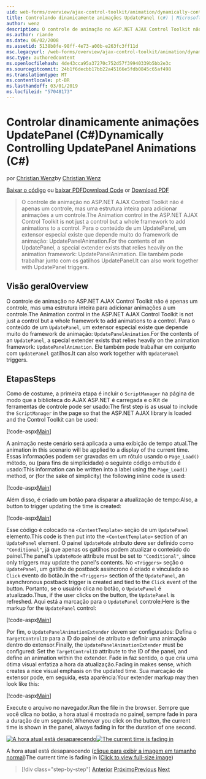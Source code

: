 ```yaml
---
uid: web-forms/overview/ajax-control-toolkit/animation/dynamically-controlling-updatepanel-animations-cs
title: Controlando dinamicamente animações UpdatePanel (c#) | Microsoft Docs
author: wenz
description: O controle de animação no ASP.NET AJAX Control Toolkit não é apenas um controle, mas uma estrutura inteira para adicionar animações a um controle. Para o conteúdo de um...
ms.author: riande
ms.date: 06/02/2008
ms.assetid: 5138b8fe-98ff-4e73-a00b-e263fc3ff11d
msc.legacyurl: /web-forms/overview/ajax-control-toolkit/animation/dynamically-controlling-updatepanel-animations-cs
msc.type: authoredcontent
ms.openlocfilehash: 4de43cca95a37270c752d57f39940339b5bb2e3c
ms.sourcegitcommit: 24b1f6decbb17bb22a45166e5fdb0845c65af498
ms.translationtype: MT
ms.contentlocale: pt-BR
ms.lasthandoff: 03/01/2019
ms.locfileid: "57048173"
---
```

<a name="dynamically-controlling-updatepanel-animations-c"></a><span data-ttu-id="2fa01-104">Controlar dinamicamente animações UpdatePanel (C#)</span><span class="sxs-lookup"><span data-stu-id="2fa01-104">Dynamically Controlling UpdatePanel Animations (C#)</span></span>
====================
<span data-ttu-id="2fa01-105">por [Christian Wenz](https://github.com/wenz)</span><span class="sxs-lookup"><span data-stu-id="2fa01-105">by [Christian Wenz](https://github.com/wenz)</span></span>

<span data-ttu-id="2fa01-106">[Baixar o código](http://download.microsoft.com/download/9/3/f/93f8daea-bebd-4821-833b-95205389c7d0/UpdatePanelAnimation2.cs.zip) ou [baixar PDF](http://download.microsoft.com/download/b/6/a/b6ae89ee-df69-4c87-9bfb-ad1eb2b23373/updatepanelanimation2CS.pdf)</span><span class="sxs-lookup"><span data-stu-id="2fa01-106">[Download Code](http://download.microsoft.com/download/9/3/f/93f8daea-bebd-4821-833b-95205389c7d0/UpdatePanelAnimation2.cs.zip) or [Download PDF](http://download.microsoft.com/download/b/6/a/b6ae89ee-df69-4c87-9bfb-ad1eb2b23373/updatepanelanimation2CS.pdf)</span></span>

> <span data-ttu-id="2fa01-107">O controle de animação no ASP.NET AJAX Control Toolkit não é apenas um controle, mas uma estrutura inteira para adicionar animações a um controle.</span><span class="sxs-lookup"><span data-stu-id="2fa01-107">The Animation control in the ASP.NET AJAX Control Toolkit is not just a control but a whole framework to add animations to a control.</span></span> <span data-ttu-id="2fa01-108">Para o conteúdo de um UpdatePanel, um extensor especial existe que depende muito do framework de animação: UpdatePanelAnimation.</span><span class="sxs-lookup"><span data-stu-id="2fa01-108">For the contents of an UpdatePanel, a special extender exists that relies heavily on the animation framework: UpdatePanelAnimation.</span></span> <span data-ttu-id="2fa01-109">Ele também pode trabalhar junto com os gatilhos UpdatePanel.</span><span class="sxs-lookup"><span data-stu-id="2fa01-109">It can also work together with UpdatePanel triggers.</span></span>


## <a name="overview"></a><span data-ttu-id="2fa01-110">Visão geral</span><span class="sxs-lookup"><span data-stu-id="2fa01-110">Overview</span></span>

<span data-ttu-id="2fa01-111">O controle de animação no ASP.NET AJAX Control Toolkit não é apenas um controle, mas uma estrutura inteira para adicionar animações a um controle.</span><span class="sxs-lookup"><span data-stu-id="2fa01-111">The Animation control in the ASP.NET AJAX Control Toolkit is not just a control but a whole framework to add animations to a control.</span></span> <span data-ttu-id="2fa01-112">Para o conteúdo de um `UpdatePanel`, um extensor especial existe que depende muito do framework de animação: `UpdatePanelAnimation`.</span><span class="sxs-lookup"><span data-stu-id="2fa01-112">For the contents of an `UpdatePanel`, a special extender exists that relies heavily on the animation framework: `UpdatePanelAnimation`.</span></span> <span data-ttu-id="2fa01-113">Ele também pode trabalhar em conjunto com `UpdatePanel` gatilhos.</span><span class="sxs-lookup"><span data-stu-id="2fa01-113">It can also work together with `UpdatePanel` triggers.</span></span>

## <a name="steps"></a><span data-ttu-id="2fa01-114">Etapas</span><span class="sxs-lookup"><span data-stu-id="2fa01-114">Steps</span></span>

<span data-ttu-id="2fa01-115">Como de costume, a primeira etapa é incluir o `ScriptManager` na página de modo que a biblioteca do AJAX ASP.NET é carregada e o Kit de ferramentas de controle pode ser usado:</span><span class="sxs-lookup"><span data-stu-id="2fa01-115">The first step is as usual to include the `ScriptManager` in the page so that the ASP.NET AJAX library is loaded and the Control Toolkit can be used:</span></span>


[!code-aspx[Main](dynamically-controlling-updatepanel-animations-cs/samples/sample1.aspx)]

<span data-ttu-id="2fa01-116">A animação neste cenário será aplicada a uma exibição de tempo atual.</span><span class="sxs-lookup"><span data-stu-id="2fa01-116">The animation in this scenario will be applied to a display of the current time.</span></span> <span data-ttu-id="2fa01-117">Essas informações podem ser gravadas em um rótulo usando o `Page_Load()` método, ou (para fins de simplicidade) o seguinte código embutido é usado:</span><span class="sxs-lookup"><span data-stu-id="2fa01-117">This information can be written into a label using the `Page_Load()` method, or (for the sake of simplicity) the following inline code is used:</span></span>


[!code-aspx[Main](dynamically-controlling-updatepanel-animations-cs/samples/sample2.aspx)]

<span data-ttu-id="2fa01-118">Além disso, é criado um botão para disparar a atualização de tempo:</span><span class="sxs-lookup"><span data-stu-id="2fa01-118">Also, a button to trigger updating the time is created:</span></span>


[!code-aspx[Main](dynamically-controlling-updatepanel-animations-cs/samples/sample3.aspx)]

<span data-ttu-id="2fa01-119">Esse código é colocado na `<ContentTemplate>` seção de um `UpdatePanel` elemento.</span><span class="sxs-lookup"><span data-stu-id="2fa01-119">This code is then put into the `<ContentTemplate>` section of an `UpdatePanel` element.</span></span> <span data-ttu-id="2fa01-120">O painel `UpdateMode` atributo deve ser definido como `"Conditional"`, já que apenas os gatilhos podem atualizar o conteúdo do painel.</span><span class="sxs-lookup"><span data-stu-id="2fa01-120">The panel's `UpdateMode` attribute must be set to `"Conditional"`, since only triggers may update the panel's contents.</span></span> <span data-ttu-id="2fa01-121">No `<Triggers>` seção o `UpdatePanel`, um gatilho de postback assíncrono é criado e vinculado ao `Click` evento do botão.</span><span class="sxs-lookup"><span data-stu-id="2fa01-121">In the `<Triggers>` section of the `UpdatePanel`, an asynchronous postback trigger is created and tied to the `Click` event of the button.</span></span> <span data-ttu-id="2fa01-122">Portanto, se o usuário clica no botão, o `UpdatePanel` é atualizado.</span><span class="sxs-lookup"><span data-stu-id="2fa01-122">Thus, if the user clicks on the button, the `UpdatePanel` is refreshed.</span></span> <span data-ttu-id="2fa01-123">Aqui está a marcação para o `UpdatePanel` controle:</span><span class="sxs-lookup"><span data-stu-id="2fa01-123">Here is the markup for the `UpdatePanel` control:</span></span>


[!code-aspx[Main](dynamically-controlling-updatepanel-animations-cs/samples/sample4.aspx)]

<span data-ttu-id="2fa01-124">Por fim, o `UpdatePanelAnimationExtender` devem ser configurados: Defina o `TargetControlID` para a ID do painel de atributo e definir uma animação dentro do extensor.</span><span class="sxs-lookup"><span data-stu-id="2fa01-124">Finally, the `UpdatePanelAnimationExtender` must be configured: Set the `TargetControlID` attribute to the ID of the panel, and define an animation within the extender.</span></span> <span data-ttu-id="2fa01-125">Fade in faz sentido, o que cria uma ótima visual enfatiza a hora da atualização.</span><span class="sxs-lookup"><span data-stu-id="2fa01-125">Fading in makes sense, which creates a nice visual emphasis on the updated time.</span></span> <span data-ttu-id="2fa01-126">Sua marcação de extensor pode, em seguida, esta aparência:</span><span class="sxs-lookup"><span data-stu-id="2fa01-126">Your extender markup may then look like this:</span></span>


[!code-aspx[Main](dynamically-controlling-updatepanel-animations-cs/samples/sample5.aspx)]

<span data-ttu-id="2fa01-127">Execute o arquivo no navegador.</span><span class="sxs-lookup"><span data-stu-id="2fa01-127">Run the file in the browser.</span></span> <span data-ttu-id="2fa01-128">Sempre que você clica no botão, a hora atual é mostrada no painel, sempre fade in para a duração de um segundo.</span><span class="sxs-lookup"><span data-stu-id="2fa01-128">Whenever you click on the button, the current time is shown in the panel, always fading in for the duration of one second.</span></span>


<span data-ttu-id="2fa01-129">[![A hora atual está desaparecendo](dynamically-controlling-updatepanel-animations-cs/_static/image2.png)](dynamically-controlling-updatepanel-animations-cs/_static/image1.png)</span><span class="sxs-lookup"><span data-stu-id="2fa01-129">[![The current time is fading in](dynamically-controlling-updatepanel-animations-cs/_static/image2.png)](dynamically-controlling-updatepanel-animations-cs/_static/image1.png)</span></span>

<span data-ttu-id="2fa01-130">A hora atual está desaparecendo ([clique para exibir a imagem em tamanho normal](dynamically-controlling-updatepanel-animations-cs/_static/image3.png))</span><span class="sxs-lookup"><span data-stu-id="2fa01-130">The current time is fading in ([Click to view full-size image](dynamically-controlling-updatepanel-animations-cs/_static/image3.png))</span></span>

> [!div class="step-by-step"]
> <span data-ttu-id="2fa01-131">[Anterior](animating-an-updatepanel-control-cs.md)
> [Próximo](adding-animation-to-a-control-vb.md)</span><span class="sxs-lookup"><span data-stu-id="2fa01-131">[Previous](animating-an-updatepanel-control-cs.md)
[Next](adding-animation-to-a-control-vb.md)</span></span>
